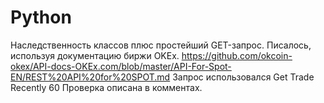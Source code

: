 # Python

Наследственность классов плюс простейший GET-запрос. 
Писалось, используя документацию биржи OKEx. 
https://github.com/okcoin-okex/API-docs-OKEx.com/blob/master/API-For-Spot-EN/REST%20API%20for%20SPOT.md 
Запрос использовался Get Trade Recently 60 
Проверка описана в комментах.
